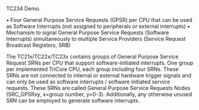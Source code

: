TC234 Demo.


• Four General Purpose Service Requests (GPSR) per CPU that can be used as
Software Interrupts (not assigned to peripherals or external interrupts)
• Mechanism to signal General Purpose Service Requests (Software Interrupts)
simultaneously to multiple Service Providers (Service Request Broadcast Registers,
SRB)

The TC21x/TC22x/TC23x contains groups of General Purpose Service Request SRNs
per CPU that support software-initiated interrupts. One group per implemented TriCore
CPU, each group including four SRNs. These SRNs are not connected to internal or
external hardware trigger signals and can only be used as software interrupts / software
initiated service requests. These SRNs are called General Purpose Service Requests
Nodes (SRC_GPSRxy, x=group number, y=0-3).
Additionally, any otherwise unused SRN can be employed to generate software
interrupts.

